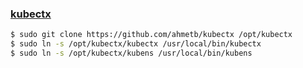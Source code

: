 ### [kubectx](https://github.com/ahmetb/kubectx?tab=readme-ov-file#installation)

```bash
$ sudo git clone https://github.com/ahmetb/kubectx /opt/kubectx
$ sudo ln -s /opt/kubectx/kubectx /usr/local/bin/kubectx
$ sudo ln -s /opt/kubectx/kubens /usr/local/bin/kubens
```
